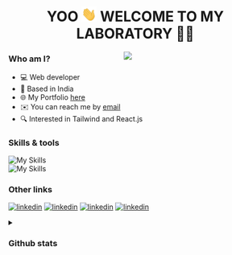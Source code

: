 <h1 align="center">YOO <img src="https://raw.githubusercontent.com/ABSphreak/ABSphreak/master/gifs/Hi.gif" width="30"> WELCOME TO MY LABORATORY 🧪✨</h1>

<img src="https://i.postimg.cc/q7ggNG0h/octocat.png" align="right" width="275" />

### Who am I?

- 💻  Web developer
- 📍  Based in India
- 🌐  My Portfolio [here](https://pancham-portfolio.netlify.app/)
- ✉️  You can reach me by [email](mailto:sardarpancham510510@gmail.com)
- 🔍  Interested in Tailwind and React.js

### Skills & tools

![My Skills](https://go-skill-icons.vercel.app/api/icons?i=html,css,javascript,tailwind&titles=true)
<br />
![My Skills](https://go-skill-icons.vercel.app/api/icons?i=react,git,nodejs,mongo,netlify&titles=true)

### Other links

[![linkedin](https://go-skill-icons.vercel.app/api/icons?i=gmail&titles=true)](mailto:sardarpancham510510@gmail.com)
[![linkedin](https://go-skill-icons.vercel.app/api/icons?i=linkedin&titles=true)](https://www.linkedin.com/in/pancham-sardar-6a466227b)
[![linkedin](https://go-skill-icons.vercel.app/api/icons?i=instagram&titles=true)](https://www.instagram.com/pinaki_x_pancham/)
[![linkedin](https://go-skill-icons.vercel.app/api/icons?i=github&titles=true)](https://github.com/Panchammmm)


<details>
  <summary>
    <h3>Github stats</h3>
  </summary>
  
![Github Stats](https://github-readme-stats.vercel.app/api?username=Panchammmm&theme=blueberry&count_private=true&hide_border=true&line_height=20)
![Top Languages](https://github-readme-stats.vercel.app/api/top-langs/?username=Panchammmm&layout=compact&theme=blueberry&count_private=true&hide_border=true)

</details>
